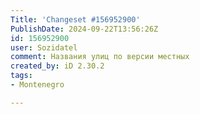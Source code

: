 ```yaml
---
Title: 'Changeset #156952900'
PublishDate: 2024-09-22T13:56:26Z
id: 156952900
user: Sozidatel
comment: Названия улиц по версии местных
created_by: iD 2.30.2
tags:
- Montenegro

---
```

